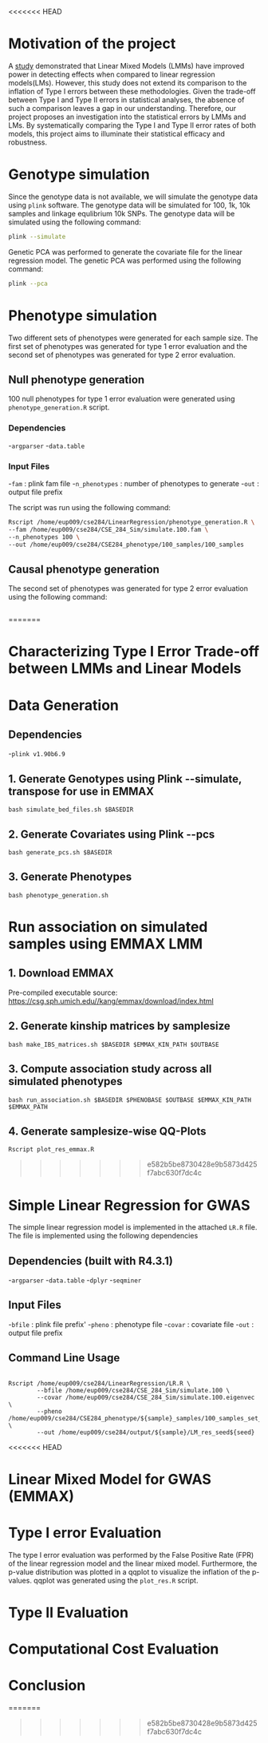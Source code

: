<<<<<<< HEAD
# Motivation of the project
A [study](https://www.nature.com/articles/s41588-018-0144-6) demonstrated that Linear Mixed Models (LMMs) have improved power in detecting effects when compared to linear regression models(LMs). However, this study does not extend its comparison to the inflation of Type I errors between these methodologies. Given the trade-off between Type I and Type II errors in statistical analyses, the absence of such a comparison leaves a gap in our understanding. Therefore, our project proposes an investigation into the statistical
errors by LMMs and LMs. By systematically comparing the Type I and Type II error rates of both
models, this project aims to illuminate their statistical efficacy and robustness.


# Genotype simulation
Since the genotype data is not available, we will simulate the genotype data using `plink` software. The genotype data will be simulated for 100, 1k, 10k samples and linkage equlibrium 10k SNPs. The genotype data will be simulated using the following command:

```bash
plink --simulate
```

Genetic PCA was performed to generate the covariate file for the linear regression model. The genetic PCA was performed using the following command:

```bash
plink --pca
```

# Phenotype simulation
Two different sets of phenotypes were generated for each sample size. The first set of phenotypes was generated for type 1 error evaluation and the second set of phenotypes was generated for type 2 error evaluation.

## Null phenotype generation
100 null phenotypes for type 1 error evaluation were generated using `phenotype_generation.R` script.

### Dependencies
-`argparser`
-`data.table`

### Input Files
-`fam` : plink fam file
-`n_phenotypes` : number of phenotypes to generate
-`out` : output file prefix

The script was run using the following command:

```bash
Rscript /home/eup009/cse284/LinearRegression/phenotype_generation.R \
--fam /home/eup009/cse284/CSE_284_Sim/simulate.100.fam \
--n_phenotypes 100 \
--out /home/eup009/cse284/CSE284_phenotype/100_samples/100_samples
```

## Causal phenotype generation

The second set of phenotypes was generated for type 2 error evaluation using the following command:

```bash

```

=======
# Characterizing Type I Error Trade-off between LMMs and Linear Models

# Data Generation

## Dependencies
-`plink v1.90b6.9`


## 1. Generate Genotypes using Plink --simulate, transpose for use in EMMAX
```
bash simulate_bed_files.sh $BASEDIR
```

## 2. Generate Covariates using Plink --pcs
```
bash generate_pcs.sh $BASEDIR
```

## 3. Generate Phenotypes
```
bash phenotype_generation.sh
```

# Run association on simulated samples using EMMAX LMM

## 1. Download EMMAX
Pre-compiled executable source: https://csg.sph.umich.edu//kang/emmax/download/index.html


## 2. Generate kinship matrices by samplesize
```
bash make_IBS_matrices.sh $BASEDIR $EMMAX_KIN_PATH $OUTBASE
```

## 3. Compute association study across all simulated phenotypes
```
bash run_association.sh $BASEDIR $PHENOBASE $OUTBASE $EMMAX_KIN_PATH $EMMAX_PATH
```

## 4. Generate samplesize-wise QQ-Plots
```
Rscript plot_res_emmax.R
```
>>>>>>> e582b5be8730428e9b5873d425f7abc630f7dc4c

# Simple Linear Regression for GWAS
The simple linear regression model is implemented in the attached `LR.R` file. The file is implemented using the following dependencies

## Dependencies (built with R4.3.1)
-`argparser`
-`data.table`
-`dplyr`
-`seqminer`


## Input Files

-`bfile` : plink file prefix'
-`pheno` : phenotype file
-`covar` : covariate file
-`out` : output file prefix


## Command Line Usage
```

Rscript /home/eup009/cse284/LinearRegression/LR.R \
        --bfile /home/eup009/cse284/CSE_284_Sim/simulate.100 \
        --covar /home/eup009/cse284/CSE_284_Sim/simulate.100.eigenvec \
        --pheno /home/eup009/cse284/CSE284_phenotype/${sample}_samples/100_samples_set_1.pheno \
        --out /home/eup009/cse284/output/${sample}/LM_res_seed${seed}
```
<<<<<<< HEAD

# Linear Mixed Model for GWAS (EMMAX)


# Type I error Evaluation
The type I error evaluation was performed by the False Positive Rate (FPR) of the linear regression model and the linear mixed model. Furthermore, the p-value distribution was plotted in a qqplot to visualize the inflation of the p-values. qqplot was generated using the `plot_res.R` script.

# Type II Evaluation

# Computational Cost Evaluation


# Conclusion
=======
>>>>>>> e582b5be8730428e9b5873d425f7abc630f7dc4c
